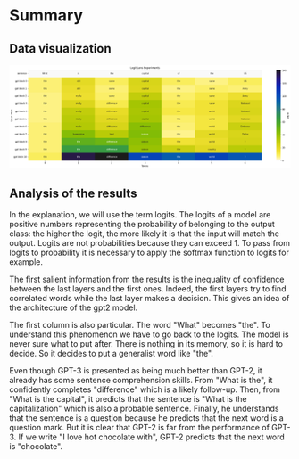 # Summary

## Data visualization
 
![png](logit_lens_files/logit_lens_25_0.png)
    
## Analysis of the results

In the explanation, we will use the term logits. The logits of a model are positive numbers representing the probability of belonging to the output class: the higher the logit, the more likely it is that the input will match the output. Logits are not probabilities because they can exceed 1. To pass from logits to probability it is necessary to apply the softmax function to logits for example.

The first salient information from the results is the inequality of confidence between the last layers and the first ones. Indeed, the first layers try to find correlated words while the last layer makes a decision. This gives an idea of the architecture of the gpt2 model.

The first column is also particular. The word "What" becomes "the". To understand this phenomenon we have to go back to the logits. The model is never sure what to put after. There is nothing in its memory, so it is hard to decide. So it decides to put a generalist word like "the".

Even though GPT-3 is presented as being much better than GPT-2, it already has some sentence comprehension skills. From "What is the", it confidently completes "difference" which is a likely follow-up. Then, from "What is the capital", it predicts that the sentence is "What is the capitalization" which is also a probable sentence. Finally, he understands that the sentence is a question because he predicts that the next word is a question mark. But it is clear that GPT-2 is far from the performance of GPT-3. If we write "I love hot chocolate with", GPT-2 predicts that the next word is "chocolate".

